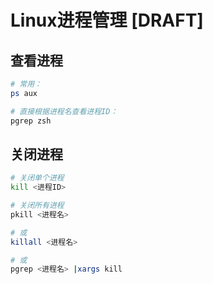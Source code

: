 # Linux进程管理 [DRAFT]


## 查看进程

```sh
# 常用：
ps aux

# 直接根据进程名查看进程ID：
pgrep zsh
```

## 关闭进程

```sh
# 关闭单个进程
kill <进程ID>

# 关闭所有进程
pkill <进程名>

# 或
killall <进程名>

# 或
pgrep <进程名> |xargs kill
```